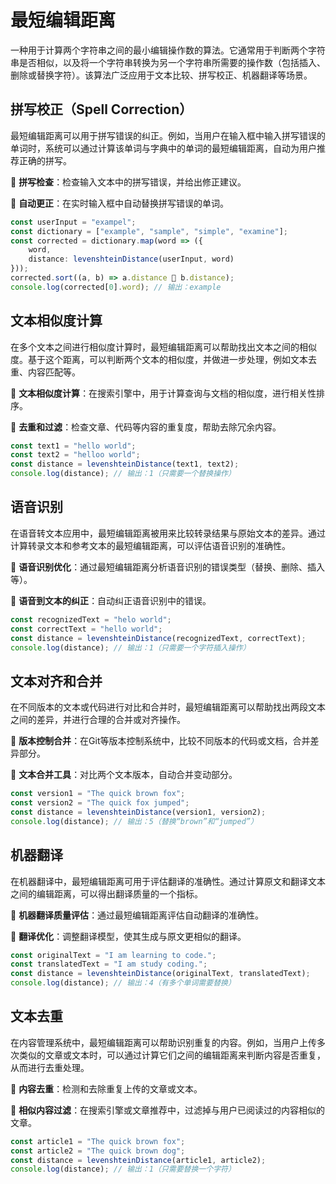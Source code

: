 # 最短编辑距离
一种用于计算两个字符串之间的最小编辑操作数的算法。它通常用于判断两个字符串是否相似，以及将一个字符串转换为另一个字符串所需要的操作数（包括插入、删除或替换字符）。该算法广泛应用于文本比较、拼写校正、机器翻译等场景。

## **拼写校正（Spell Correction）**
   最短编辑距离可以用于拼写错误的纠正。例如，当用户在输入框中输入拼写错误的单词时，系统可以通过计算该单词与字典中的单词的最短编辑距离，自动为用户推荐正确的拼写。

    
   🔶 **拼写检查**：检查输入文本中的拼写错误，并给出修正建议。

   🔶 **自动更正**：在实时输入框中自动替换拼写错误的单词。

    
   ```ts
   const userInput = "exampel";
   const dictionary = ["example", "sample", "simple", "examine"];
   const corrected = dictionary.map(word => ({
       word,
       distance: levenshteinDistance(userInput, word)
   }));
   corrected.sort((a, b) => a.distance 🔶 b.distance);
   console.log(corrected[0].word); // 输出：example
   ```

## **文本相似度计算**
   在多个文本之间进行相似度计算时，最短编辑距离可以帮助找出文本之间的相似度。基于这个距离，可以判断两个文本的相似度，并做进一步处理，例如文本去重、内容匹配等。

    
   🔶 **文本相似度计算**：在搜索引擎中，用于计算查询与文档的相似度，进行相关性排序。

   🔶 **去重和过滤**：检查文章、代码等内容的重复度，帮助去除冗余内容。

    
   ```ts
   const text1 = "hello world";
   const text2 = "helloo world";
   const distance = levenshteinDistance(text1, text2);
   console.log(distance); // 输出：1（只需要一个替换操作）
   ```

## **语音识别**
   在语音转文本应用中，最短编辑距离被用来比较转录结果与原始文本的差异。通过计算转录文本和参考文本的最短编辑距离，可以评估语音识别的准确性。

    
   🔶 **语音识别优化**：通过最短编辑距离分析语音识别的错误类型（替换、删除、插入等）。

   🔶 **语音到文本的纠正**：自动纠正语音识别中的错误。

    
   ```ts
   const recognizedText = "helo world";
   const correctText = "hello world";
   const distance = levenshteinDistance(recognizedText, correctText);
   console.log(distance); // 输出：1（只需要一个字符插入操作）
   ```

## **文本对齐和合并**
   在不同版本的文本或代码进行对比和合并时，最短编辑距离可以帮助找出两段文本之间的差异，并进行合理的合并或对齐操作。

    
   🔶 **版本控制合并**：在Git等版本控制系统中，比较不同版本的代码或文档，合并差异部分。

   🔶 **文本合并工具**：对比两个文本版本，自动合并变动部分。

    
   ```ts
   const version1 = "The quick brown fox";
   const version2 = "The quick fox jumped";
   const distance = levenshteinDistance(version1, version2);
   console.log(distance); // 输出：5（替换“brown”和“jumped”）
   ```

## **机器翻译**
   在机器翻译中，最短编辑距离可用于评估翻译的准确性。通过计算原文和翻译文本之间的编辑距离，可以得出翻译质量的一个指标。

    
   🔶 **机器翻译质量评估**：通过最短编辑距离评估自动翻译的准确性。

   🔶 **翻译优化**：调整翻译模型，使其生成与原文更相似的翻译。

    
   ```ts
   const originalText = "I am learning to code.";
   const translatedText = "I am study coding.";
   const distance = levenshteinDistance(originalText, translatedText);
   console.log(distance); // 输出：4（有多个单词需要替换）
   ```

## **文本去重**
   在内容管理系统中，最短编辑距离可以帮助识别重复的内容。例如，当用户上传多次类似的文章或文本时，可以通过计算它们之间的编辑距离来判断内容是否重复，从而进行去重处理。

    
   🔶 **内容去重**：检测和去除重复上传的文章或文本。

   🔶 **相似内容过滤**：在搜索引擎或文章推荐中，过滤掉与用户已阅读过的内容相似的文章。

    
   ```ts
   const article1 = "The quick brown fox";
   const article2 = "The quick brown dog";
   const distance = levenshteinDistance(article1, article2);
   console.log(distance); // 输出：1（只需要替换一个字符）
   ```
